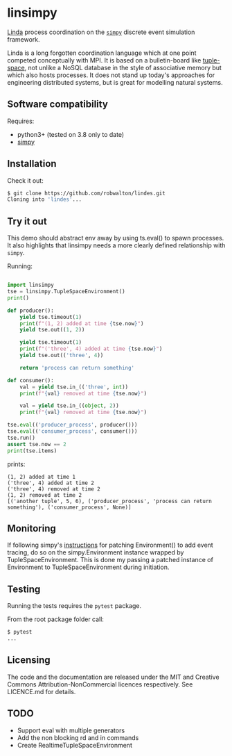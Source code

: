 # linsimpy

[Linda](https://en.wikipedia.org/wiki/Linda_(coordination_language)) process
coordination on the [`simpy`](https://simpy.readthedocs.io) discrete event
simulation framework.

Linda is a long forgotten coordination language which at one point competed
conceptually with MPI. It is based on a bulletin-board like
[tuple-space](https://en.wikipedia.org/wiki/Tuple_space), not unlike a NoSQL
database in the style of associative memory but which also hosts processes. It
does not stand up today's approaches for engineering distributed systems, but
is great for modelling natural systems.  


## Software compatibility

Requires:
- python3+ (tested on 3.8 only to date)
- [simpy](https://gitlab.com/team-simpy/simpy)

## Installation
Check it out:
```bash
$ git clone https://github.com/robwalton/lindes.git
Cloning into 'lindes'...
```

## Try it out

This demo should abstract env away by using ts.eval() to spawn processes. It also
highlights that linsimpy needs a more clearly defined relationship with `simpy`.

Running:
```python

import linsimpy
tse = linsimpy.TupleSpaceEnvironment()
print()

def producer():
    yield tse.timeout(1)
    print(f"(1, 2) added at time {tse.now}")
    yield tse.out((1, 2))

    yield tse.timeout(1)
    print(f"('three', 4) added at time {tse.now}")
    yield tse.out(('three', 4))

    return 'process can return something'

def consumer():
    val = yield tse.in_(('three', int))
    print(f"{val} removed at time {tse.now}")

    val = yield tse.in_((object, 2))
    print(f"{val} removed at time {tse.now}")

tse.eval(('producer_process', producer()))
tse.eval(('consumer_process', consumer()))
tse.run()
assert tse.now == 2
print(tse.items)
```
prints:
```
(1, 2) added at time 1
('three', 4) added at time 2
('three', 4) removed at time 2
(1, 2) removed at time 2
[('another tuple', 5, 6), ('producer_process', 'process can return something'), ('consumer_process', None)]

```

## Monitoring

If following simpy's [instructions] for patching Environment() to add event
tracing, do so on the simpy.Environment instance wrapped by
TupleSpaceEnvironment. This is done my passing a patched instance of
Environment to TupleSpaceEnvironment during initiation.

[instructions]: https://simpy.readthedocs.io/en/latest/topical_guides/monitoring.html#event-tracing

## Testing
Running the tests requires the `pytest` package. 

From the root package folder call:
```bash
$ pytest
...
```


## Licensing

The code and the documentation are released under the MIT and Creative Commons
Attribution-NonCommercial licences respectively. See LICENCE.md for details.

## TODO

- Support eval with multiple generators
- Add the non blocking rd and in commands
- Create RealtimeTupleSpaceEnvironment 




  
